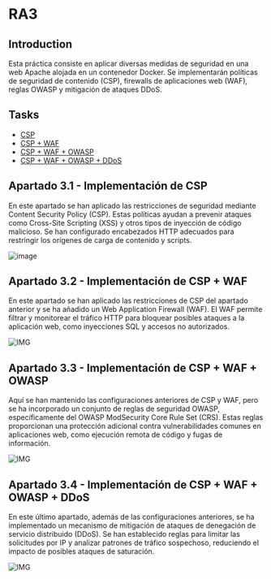 # RA3

## Introduction

Esta práctica consiste en aplicar diversas medidas de seguridad en una web Apache alojada en un contenedor Docker. Se implementarán políticas de seguridad de contenido (CSP), firewalls de aplicaciones web (WAF), reglas OWASP y mitigación de ataques DDoS.

## Tasks

* [CSP](https://hub.docker.com/r/pedmmonsot/csp)
* [CSP + WAF](https://hub.docker.com/r/pedmmonsot/csp-waf)
* [CSP + WAF + OWASP](https://hub.docker.com/r/pedmmonsot/csp-waf-owasp)
* [CSP + WAF + OWASP + DDoS](https://hub.docker.com/r/pedmmonsot/csp-waf-owasp-ddos)

## Apartado 3.1 - Implementación de CSP

En este apartado se han aplicado las restricciones de seguridad mediante Content Security Policy (CSP). Estas políticas ayudan a prevenir ataques como Cross-Site Scripting (XSS) y otros tipos de inyección de código malicioso. Se han configurado encabezados HTTP adecuados para restringir los orígenes de carga de contenido y scripts.

![image](https://github.com/user-attachments/assets/3be7e48d-3b13-4301-ab3f-4f3e682054d7)


## Apartado 3.2 - Implementación de CSP + WAF

En este apartado se han aplicado las restricciones de CSP del apartado anterior y se ha añadido un Web Application Firewall (WAF). El WAF permite filtrar y monitorear el tráfico HTTP para bloquear posibles ataques a la aplicación web, como inyecciones SQL y accesos no autorizados.

![IMG](URL_IMG)

## Apartado 3.3 - Implementación de CSP + WAF + OWASP

Aquí se han mantenido las configuraciones anteriores de CSP y WAF, pero se ha incorporado un conjunto de reglas de seguridad OWASP, específicamente del OWASP ModSecurity Core Rule Set (CRS). Estas reglas proporcionan una protección adicional contra vulnerabilidades comunes en aplicaciones web, como ejecución remota de código y fugas de información.

![IMG](URL_IMG)

## Apartado 3.4 - Implementación de CSP + WAF + OWASP + DDoS

En este último apartado, además de las configuraciones anteriores, se ha implementado un mecanismo de mitigación de ataques de denegación de servicio distribuido (DDoS). Se han establecido reglas para limitar las solicitudes por IP y analizar patrones de tráfico sospechoso, reduciendo el impacto de posibles ataques de saturación.

![IMG](URL_IMG)

